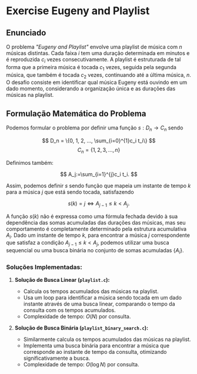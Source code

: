 # Exercise Eugeny and Playlist

## Enunciado

O problema *"Eugeny and Playlist"* envolve uma playlist de música com $n$ músicas distintas. Cada faixa $i$ tem uma duração determinada em minutos e é reproduzida $c_i$ vezes consecutivamente. A playlist é estruturada de tal forma que a primeira música é tocada $c_1$ vezes, seguida pela segunda música, que também é tocada $c_2$ vezes, continuando até a última música, $n$. O desafio consiste em identificar qual música Eugeny está ouvindo em um dado momento, considerando a organização única e as durações das músicas na playlist.

## Formulação Matemática do Problema

Podemos formular o problema por definir uma função $s:D_n\rightarrow C_n$ sendo 

$$
D_n = \{0, 1, 2, ..., \sum_{i=0}^{1}c_i t_i\}
$$
$$
C_n = \{1,2,3,...,n\}
$$

Definimos também:

$$
A_j:=\sum_{i=1}^{j}c_i t_i.
$$

Assim, podemos definir $s$ sendo função que mapeia um instante de tempo $k$ para a música $j$ que está sendo tocada, satisfazendo

$$
s(k)=j \Leftrightarrow A_{j-1}\le k < A_{j}.
$$

A função $s(k)$ não é expressa como uma fórmula fechada devido à sua dependência das somas acumuladas das durações das músicas, mas seu comportamento é completamente determinado pela estrutura acumulativa $A_i$. Dado um instante de tempo $k$, para encontrar a música $j$ correspondente que satisfaz a condição $A_{j-1} \le k < A_j$, podemos utilizar uma busca sequencial ou uma busca binária no conjunto de somas acumuladas $\{A_i\}$.

### Soluções Implementadas:

1. **Solução de Busca Linear (`playlist.c`):**
   - Calcula os tempos acumulados das músicas na playlist.
   - Usa um loop para identificar a música sendo tocada em um dado instante através de uma busca linear, comparando o tempo da consulta com os tempos acumulados.
   - Complexidade de tempo: $O(N)$ por consulta.

2. **Solução de Busca Binária (`playlist_binary_search.c`):**
   - Similarmente calcula os tempos acumulados das músicas na playlist.
   - Implementa uma busca binária para encontrar a música que corresponde ao instante de tempo da consulta, otimizando significativamente a busca.
   - Complexidade de tempo: $O(\log N)$ por consulta.
